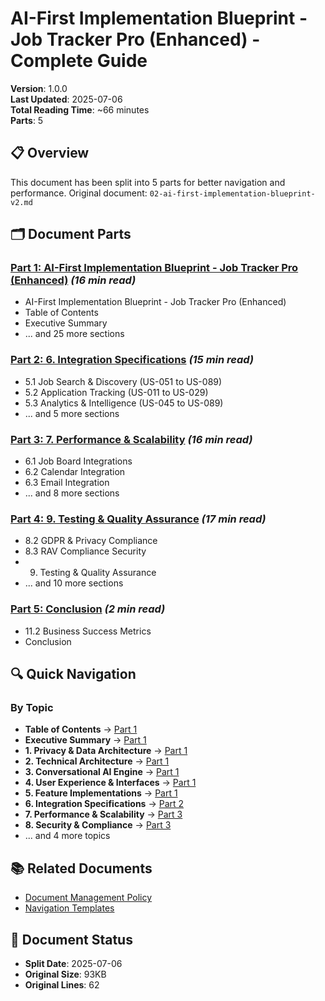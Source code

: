 # AI-First Implementation Blueprint - Job Tracker Pro (Enhanced) - Complete Guide

**Version**: 1.0.0  
**Last Updated**: 2025-07-06  
**Total Reading Time**: ~66 minutes  
**Parts**: 5

## 📋 Overview

This document has been split into 5 parts for better navigation and performance.
Original document: `02-ai-first-implementation-blueprint-v2.md`

## 🗂️ Document Parts

### [Part 1: AI-First Implementation Blueprint - Job Tracker Pro (Enhanced)](./01-ai-first-implementation-blueprint-job-tracker-pro-enhanced.md) *(16 min read)*
- AI-First Implementation Blueprint - Job Tracker Pro (Enhanced)
- Table of Contents
- Executive Summary
- ... and 25 more sections

### [Part 2: 6. Integration Specifications](./02-6-integration-specifications.md) *(15 min read)*
- 5.1 Job Search & Discovery (US-051 to US-089)
- 5.2 Application Tracking (US-011 to US-029)
- 5.3 Analytics & Intelligence (US-045 to US-089)
- ... and 5 more sections

### [Part 3: 7. Performance & Scalability](./03-7-performance-scalability.md) *(16 min read)*
- 6.1 Job Board Integrations
- 6.2 Calendar Integration
- 6.3 Email Integration
- ... and 8 more sections

### [Part 4: 9. Testing & Quality Assurance](./04-9-testing-quality-assurance.md) *(17 min read)*
- 8.2 GDPR & Privacy Compliance
- 8.3 RAV Compliance Security
- 9. Testing & Quality Assurance
- ... and 10 more sections

### [Part 5: Conclusion](./05-conclusion.md) *(2 min read)*
- 11.2 Business Success Metrics
- Conclusion

## 🔍 Quick Navigation

### By Topic
- **Table of Contents** → [Part 1](./01-ai-first-implementation-blueprint-job-tracker-pro-enhanced.md#table-of-contents)
- **Executive Summary** → [Part 1](./01-ai-first-implementation-blueprint-job-tracker-pro-enhanced.md#executive-summary)
- **1. Privacy & Data Architecture** → [Part 1](./01-ai-first-implementation-blueprint-job-tracker-pro-enhanced.md#1-privacy-data-architecture)
- **2. Technical Architecture** → [Part 1](./01-ai-first-implementation-blueprint-job-tracker-pro-enhanced.md#2-technical-architecture)
- **3. Conversational AI Engine** → [Part 1](./01-ai-first-implementation-blueprint-job-tracker-pro-enhanced.md#3-conversational-ai-engine)
- **4. User Experience & Interfaces** → [Part 1](./01-ai-first-implementation-blueprint-job-tracker-pro-enhanced.md#4-user-experience-interfaces)
- **5. Feature Implementations** → [Part 1](./01-ai-first-implementation-blueprint-job-tracker-pro-enhanced.md#5-feature-implementations)
- **6. Integration Specifications** → [Part 2](./02-6-integration-specifications.md#6-integration-specifications)
- **7. Performance & Scalability** → [Part 3](./03-7-performance-scalability.md#7-performance-scalability)
- **8. Security & Compliance** → [Part 3](./03-7-performance-scalability.md#8-security-compliance)
- ... and 4 more topics

## 📚 Related Documents
- [Document Management Policy](../0.3-standards/03-document-management-policy.md)
- [Navigation Templates](../0.3-standards/04-navigation-templates.md)

## 🔄 Document Status
- **Split Date**: 2025-07-06
- **Original Size**: 93KB
- **Original Lines**: 62
